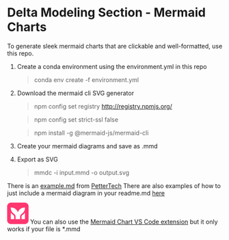 # Delta Modeling Section - Mermaid Charts

To generate sleek mermaid charts that are clickable and well-formatted, use this repo.

1. Create a conda environment using the environment.yml in this repo
    > conda env create -f environment.yml

2. Download the mermaid cli SVG generator

    > npm config set registry http://registry.npmjs.org/
    
    > npm config set strict-ssl false
    
    > npm install -g @mermaid-js/mermaid-cli

3. Create your mermaid diagrams and save as .mmd

4. Export as SVG

    > mmdc -i input.mmd -o output.svg

There is an [example.md](diagrams/example.md) from [PetterTech](https://github.com/PetterTech/DemoStuff/blob/main/Mermaid/mermaid.md)
There are also examples of how to just include a mermaid diagram in your readme.md [here](https://gist.github.com/ChristopherA/bffddfdf7b1502215e44cec9fb766dfd)


<img src="docsrc/img/mermaid_chart.png" alt="Mermaid Chart Icon" width="50"> You can also use the [Mermaid Chart VS Code extension](https://marketplace.visualstudio.com/items?itemName=MermaidChart.vscode-mermaid-chart) but it only works if your file is *.mmd 